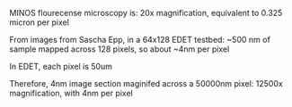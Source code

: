 MINOS flourecense microscopy is:
20x magnification, equivalent to 0.325 micron per pixel



From images from Sascha Epp, in a 64x128 EDET testbed:
~500 nm of sample mapped across 128 pixels, so about ~4nm per pixel

In EDET, each pixel is 50um

Therefore, 4nm image section maginifed across a 50000nm pixel:
12500x magnification, with 4nm per pixel
